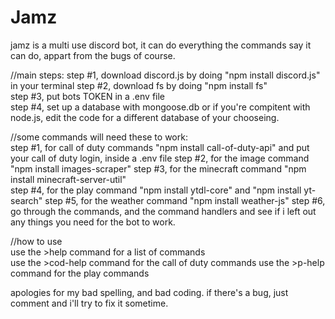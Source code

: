 # Jamz
jamz is a multi use discord bot, it can do everything the commands say it can do, appart from the bugs of course. 

//main steps:
step #1, download discord.js by doing "npm install discord.js" in your terminal 
step #2, download fs by doing "npm install fs"  
step #3, put bots TOKEN in a .env file  
step #4, set up a database with mongoose.db or if you're compitent with node.js, edit the code for a different database of your chooseing.  

//some commands will need these to work:  
step #1, for call of duty commands "npm install call-of-duty-api" and put your call of duty login, inside a .env file 
step #2, for the image command "npm install images-scraper" 
step #3, for the minecraft command "npm install minecraft-server-util"  
step #4, for the play command "npm install ytdl-core" and "npm install yt-search" 
step #5, for the weather command "npm install weather-js"
step #6, go through the commands, and the command handlers and see if i left out any things you need for the bot to work.   

//how to use  
use the >help command for a list of commands  
use the >cod-help command for the call of duty commands 
use the >p-help command for the play commands 

apologies for my bad spelling, and bad coding. if there's a bug, just comment and i'll try to fix it sometime.  
